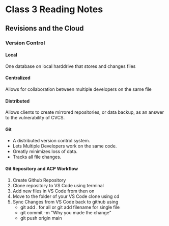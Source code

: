 # Class 3 Reading Notes

## Revisions and the Cloud

### Version Control

#### Local

One database on local harddrive that stores and changes files

#### Centralized

Allows for collaboration between multiple developers on the same file

#### Distributed

Allows clients to create mirrored repositories, or data backup, as an answer to the vulnerability of CVCS.

#### Git

- A distributed version control system.
- Lets Multiple Developers work on the same code.
- Greatly minimizes loss of data.
- Tracks all file changes.

#### Git Repository and ACP Workflow

1. Create Github Repository
2. Clone repository to VS Code using terminal
3. Add new files in VS Code from then on
4. Move to the folder of your VS Code clone using cd
5. Sync Changes from VS Code back to github using
   - git add . for all or git add filename for single file
   - git commit -m "Why you made the change"
   - git push origin main
